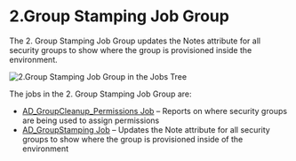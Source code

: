 # 2.Group Stamping Job Group

The 2. Group Stamping Job Group updates the Notes attribute for all security groups to show where
the group is provisioned inside the environment.

![2.Group Stamping Job Group in the Jobs Tree](/img/versioned_docs/accessanalyzer_11.6/accessanalyzer/solutions/activedirectory/cleanup/groups/stamping/groupsstampingjobtree.webp)

The jobs in the 2. Group Stamping Job Group are:

- [AD_GroupCleanup_Permissions Job](/docs/accessanalyzer/11.6/accessanalyzer/solutions/activedirectory/cleanup/groups/stamping/ad_groupcleanup_permissions.md)
  – Reports on where security groups are being used to assign permissions
- [AD_GroupStamping Job](/docs/accessanalyzer/11.6/accessanalyzer/solutions/activedirectory/cleanup/groups/stamping/ad_groupstamping.md)
  – Updates the Note attribute for all security groups to show where the group is provisioned inside
  of the environment
